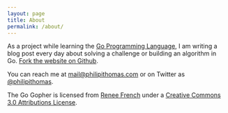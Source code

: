 ```yaml
---
layout: page
title: About
permalink: /about/
---
```


As a project while learning the [Go Programming Language](http://golang.org), I am writing a blog post every day about solving a challenge or building an algorithm in Go. [Fork the website on Github](https://github.com/philipithomas/TuringMechanic).

You can reach me at [mail@philipithomas.com](mailto:mail@philipithomas.com) or on Twitter as [@philipithomas](https://twitter.com/philipithomas).

The Go Gopher is licensed from <a href="http://www.reneefrench.com/">Renee French</a> under a <a href="https://creativecommons.org/licenses/by/3.0/">Creative Commons 3.0 Attributions License</a>.


